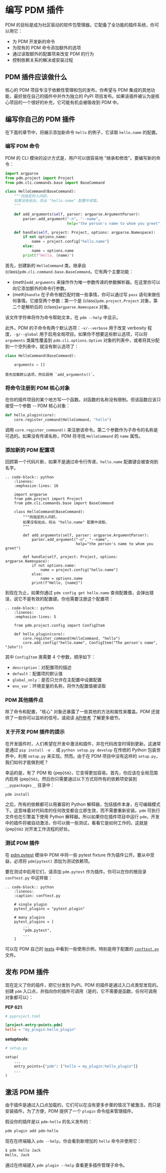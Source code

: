 # 编写 PDM 插件

PDM 的目标是成为社区驱动的软件包管理器。它配备了全功能的插件系统，你可以用它：

- 为 PDM 开发新的命令
- 为现有的 PDM 命令添加额外的选项
- 通过读取额外的配置项来改变 PDM 的行为
- 控制依赖关系的解决或安装过程

## PDM 插件应该做什么

核心的 PDM 项目专注于依赖性管理和包的发布。你希望与 PDM 集成的其他功能，最好放在自己的插件中并作为独立的 PyPI 项目发布。如果该插件被认为是核心项目的一个很好的补充，它可能有机会被吸收到 PDM 中。

## 编写你自己的 PDM 插件

在下面的章节中，将展示添加新命令 `hello` 的例子，它读取 `hello.name` 的配置。

### 编写 PDM 命令

PDM 的 CLI 模块的设计方式是，用户可以很容易地 "继承和修改"。要编写新的命令：

```python
import argparse
from pdm.project import Project
from pdm.cli.commands.base import BaseCommand

class HelloCommand(BaseCommand):
    """向指定的人问好。
    如果没有给出，将从 "hello.name" 配置中读取。
    """

    def add_arguments(self, parser: argparse.ArgumentParser):
        parser.add_argument("-n", "--name", 
                            help="the person's name to whom you greet")

    def handle(self, project: Project, options: argparse.Namespace):
        if not options.name:
            name = project.config["hello.name"]
        else:
            name = options.name
        print(f"Hello, {name}")
```

首先，创建新的 `HelloCommand` 类，继承自 {class}`pdm.cli.command.base.BaseCommand`。它有两个主要功能：

- {meth}`add_arguments` 来操作作为唯一参数传递的参数解析器。在这里你可以向它添加额外的命令行参数。
- {meth}`handle` 在子命令被匹配时做一些事情，你可以通过写 `pass` 语句来做任何事情。它接受两个参数：第一个是 {class}`pdm.project.Project` 对象，第二个是解析后的 {class}`argparse.Namespace` 对象。

该文件字符串将作为命令帮助文本，在 `pdm --help` 中显示。

此外，PDM 的子命令有两个默认选项：`-v/--verbose` 用于改变 verbosity 程度，`-g/--global` 用于启用全局项目。如果你不想要这些默认选项，可以将 `arguments` 类属性覆盖到 `pdm.cli.options.Option` 对象的列表中，或者将其分配到一个空列表中，就没有默认选项了：

```python hl_lines="3"
class HelloCommand(BaseCommand):

    arguments = []
```

```{note}
首先加载默认选项，然后调用 `add_arguments()`。
```
    
### 将命令注册到 PDM 核心对象

在你的插件项目的某个地方写一个函数。对函数的名称没有限制。但该函数应该只接受一个参数 -- PDM 核心对象：

```python hl_lines="2"
def hello_plugin(core):
    core.register_command(HelloCommand, "hello")
```

调用 `core.register_command()` 来注册该命令。第二个参数作为子命令的名称是可选的。如果没有传递名称，PDM 将寻找 `HelloCommand` 的 `name` 属性。

### 添加新的 PDM 配置项

回顾第一个代码片断，如果不是通过命令行传递，`hello.name` 配置键会被查询到名字。

```{eval-rst}
.. code-block:: python
    :linenos:
    :emphasize-lines: 16

    import argparse
    from pdm.project import Project
    from pdm.cli.commands.base import BaseCommand

    class HelloCommand(BaseCommand):
        """向指定的人问好。
        如果没有给出，将从 "hello.name" 配置中读取。
        """

        def add_arguments(self, parser: argparse.ArgumentParser):
            parser.add_argument("-n", "--name", 
                                help="the person's name to whom you greet")

        def handle(self, project: Project, options: argparse.Namespace):
            if not options.name:
                name = project.config["hello.name"]
            else:
                name = options.name
            print(f"Hello, {name}")
```

到现在为止，如果你通过 `pdm config get hello.name` 查询配置值，会弹出错误，说它不是有效的配置键。你也需要注册这个配置项：

```{eval-rst}
.. code-block:: python
    :linenos:
    :emphasize-lines: 5

    from pdm.project.config import ConfigItem

    def hello_plugin(core):
        core.register_command(HelloCommand, "hello")
        core.add_config("hello.name", ConfigItem("The person's name", "John"))
```

其中 `ConfigItem` 类需要 4 个参数，顺序如下：

- `description`：对配置项的描述
- `default`：配置项的默认值 
- `global_only`：是否只允许在主配置中设置配置
- `env_var`：环境变量的名称，将作为配置值被读取

### PDM 其他插件点

除了命令和配置，"核心" 对象还暴露了一些其他的方法和属性来覆盖。PDM 还提供了一些你可以监听的信号。请阅读 [API参考](https://pdm.fming.dev/plugin/reference/) 了解更多细节。

### 关于开发 PDM 插件的提示

在开发插件时，人们希望在开发中激活和插件，并在代码改变时得到更新。这通常是通过 `pip install -e .` 或 `python setup.py develop` 在传统的 Python 包装世界中，利用 `setup.py` 来实现。然而。由于在 PDM 项目中没有这样的 `setup.py`，我们如何才能做到呢？

幸运的是，有了 PDM 和 {pep}`582`，它变得更加容易。首先，你应该在全局范围内启用 {pep}`582`。然后你只需要通过以下方式将所有的依赖项安装到 `__pypackages__` 目录中：

```bash
pdm install
```

之后，所有的依赖都可以用兼容的 Python 解释器，包括插件本身，在可编辑模式下。这意味着对代码库的任何改变都会立即生效，而不需要重新安装。`pdm` 可执行文件也在引擎盖下使用 Python 解释器。所以如果你在插件项目中运行 `pdm`，开发中的插件将被自动激活，你可以做一些测试，看看它是如何工作的。这就是  {pep}`582` 对开发工作流程的好处。

### 测试 PDM 插件


在 [pdm.pytest](https://pdm.fming.dev/dev/plugin/fixtures/) 模块中 PDM 中将一些 pytest fixture 作为插件公开。要从中受益，必须将 `pdm[pytest]` 添加为测试依赖项。

要在测试中启用它们，请添加 `pdm.pytest` 作为插件。你可以在你的根目录 `conftest.py` 中这样做：

```{eval-rst}
.. code-block:: python
    :linenos:
    :caption: conftest.py

    # single plugin
    pytest_plugins = "pytest.plugin"

    # many plugins
    pytest_plugins = [
        ...
        "pdm.pytest",
        ...
    ]
```

可以在 PDM 自己的 [tests](https://github.com/pdm-project/pdm/tree/main/tests) 中看到一些使用示例，特别是用于配置的 [`conftest.py`](https://github.com/pdm-project/pdm/blob/main/tests/conftest.py) 文件。

## 发布 PDM 插件

现在定义了你的插件，把它分发到 PyPI。PDM 的插件是通过入口点类型发现的。创建 `pdm` 入口点，并指向你的插件可调用（是的，它不需要是函数，任何可调用对象都可以）：

**PEP 621**:

```toml
# pyproject.toml

[project.entry-points.pdm]
hello = "my_plugin:hello_plugin"
```

**setuptools**:

```python
# setup.py

setup(
    ...
    entry_points={"pdm": ["hello = my_plugin:hello_plugin"]}
    ...
)
```

## 激活 PDM 插件

由于插件是通过入口点加载的，它们可以在没有更多步骤的情况下被激活，而只是安装插件。为了方便，PDM 提供了一个 `plugin` 命令组来管理插件。

假设你的插件是以 `pdm-hello` 的名义发布的：

```bash
pdm plugin add pdm-hello
```

现在在终端输入 `pdm --help`，你会看到新增加的 `hello` 命令并使用它：

```bash
$ pdm hello Jack
Hello, Jack
```

通过在终端键入 `pdm plugin --help` 查看更多插件管理子命令。
